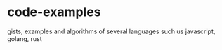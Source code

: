 # code-examples
gists, examples and algorithms of several languages such us javascript, golang, rust
